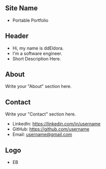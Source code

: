 ## Site Name

- Portable Portfolio

## Header

- Hi, my name is ddEldora.
- I'm a software engineer.
- Short Description Here.

## About

Write your "About" section here.

## Contact

Write your "Contact" section here.

- LinkedIn: https://linkedin.com/in/username
- GitHub: https://github.com/username
- Email: username@gmail.com

## Logo

- EB

